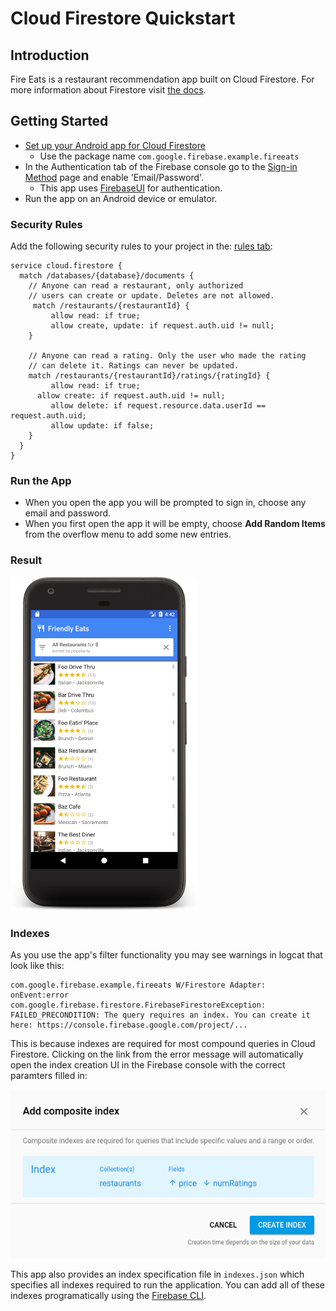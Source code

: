 # Cloud Firestore Quickstart

## Introduction

Fire Eats is a restaurant recommendation app built on Cloud Firestore.
For more information about Firestore visit [the docs][firestore-docs].

## Getting Started

  * [Set up your Android app for Cloud Firestore][setup-android]
    * Use the package name `com.google.firebase.example.fireeats`
  * In the Authentication tab of the Firebase console go to the 
    [Sign-in Method][auth-providers] page and enable 'Email/Password'.
    * This app uses [FirebaseUI][firebaseui] for authentication.
  * Run the app on an Android device or emulator.
    
### Security Rules

Add the following security rules to your project in the:
[rules tab](https://console.firebase.google.com/project/_/database/firestore/rules):

```
service cloud.firestore {  
  match /databases/{database}/documents {
    // Anyone can read a restaurant, only authorized
    // users can create or update. Deletes are not allowed.
  	 match /restaurants/{restaurantId} {
    	 allow read: if true;
    	 allow create, update: if request.auth.uid != null;
    }
    
    // Anyone can read a rating. Only the user who made the rating
    // can delete it. Ratings can never be updated.
    match /restaurants/{restaurantId}/ratings/{ratingId} {
    	 allow read: if true;
      allow create: if request.auth.uid != null;
    	 allow delete: if request.resource.data.userId == request.auth.uid;
    	 allow update: if false;
    }
  }
}
```

### Run the App

  * When you open the app you will be prompted to sign in, choose
    any email and password.
  * When you first open the app it will be empty, choose
    **Add Random Items** from the overflow menu to add some
    new entries.
    
### Result

<img src="./docs/home.png" height="534" width="300"/>

### Indexes

As you use the app's filter functionality you may see warnings
in logcat that look like this:

```
com.google.firebase.example.fireeats W/Firestore Adapter: onEvent:error
com.google.firebase.firestore.FirebaseFirestoreException: FAILED_PRECONDITION: The query requires an index. You can create it here: https://console.firebase.google.com/project/...
```

This is because indexes are required for most compound queries in
Cloud Firestore. Clicking on the link from the error message will
automatically open the index creation UI in the Firebase console
with the correct paramters filled in:

<img src="./docs/index.png" />

This app also provides an index specification file in `indexes.json`
which specifies all indexes required to run the application. You can
add all of these indexes programatically using the [Firebase CLI][firebase-cli].

[firestore-docs]: https://firebase.google.com/docs/firestore/
[setup-android]: https://firebase.google.com/docs/firestore/client/setup-android
[auth-providers]: https://console.firebase.google.com/project/_/authentication/providers
[firebaseui]: https://github.com/firebase/FirebaseUI-Android
[firebase-cli]: https://firebase.google.com/docs/firestore/query-data/indexing#use_the_firebase_cli
